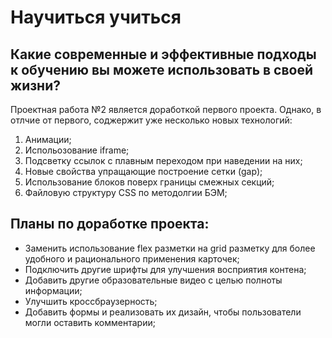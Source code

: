 # Научиться учиться
##  Какие современные и эффективные подходы к обучению вы можете использовать в своей жизни?  
Проектная работа №2 является доработкой первого проекта. Однако, в отлчие от первого, соджержит уже несколько новых технологий:  
1. Анимации;  
2. Испольозование iframe;  
3. Подсветку ссылок с плавным переходом при наведении на них;  
4. Новые свойства упращающие построение сетки (gap);  
5. Использование блоков поверх границы смежных секций;  
6. Файловую структуру CSS по методолгии БЭМ;    
## Планы по доработке проекта:
* Заменить использование flex разметки на grid разметку для более удобного и рационального применения карточек;   
* Подключить другие шрифты для улучшения восприятия контена;  
* Добавить другие образовательные видео с целью полноты информации;  
* Улучшить кроссбраузерность;  
* Добавить формы и реализовать их дизайн, чтобы пользователи могли оставить комментарии;  
